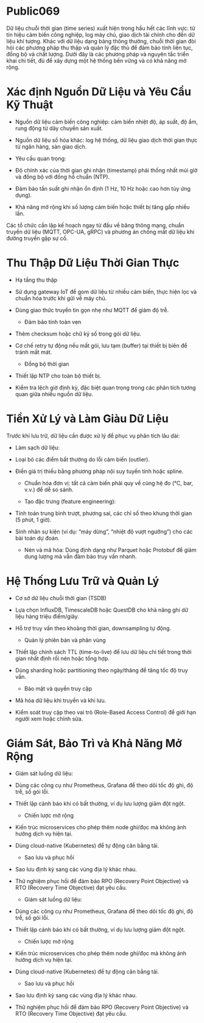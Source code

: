 # Public069

Dữ liệu chuỗi thời gian (time series) xuất hiện trong hầu hết các lĩnh vực: từ tín hiệu cảm biến công nghiệp, log máy chủ, giao dịch tài chính cho đến dữ liệu khí tượng. Khác với dữ liệu dạng bảng thông thường, chuỗi thời gian đòi hỏi các phương pháp thu thập và quản lý đặc thù để đảm bảo tính liên tục, đồng bộ và chất lượng. Dưới đây là các phương pháp và nguyên tắc triển khai chi tiết, đủ để xây dựng một hệ thống bền vững và có khả năng mở rộng.

# Xác định Nguồn Dữ Liệu và Yêu Cầu Kỹ Thuật

  * Nguồn dữ liệu cảm biến công nghiệp: cảm biến nhiệt độ, áp suất, độ ẩm, rung động từ dây chuyền sản xuất.

  * Nguồn dữ liệu số hóa khác: log hệ thống, dữ liệu giao dịch thời gian thực từ ngân hàng, sàn giao dịch.

  * Yêu cầu quan trọng:

* Độ chính xác của thời gian ghi nhận (timestamp) phải thống nhất múi giờ và đồng bộ với đồng hồ chuẩn (NTP).

* Đảm bảo tần suất ghi nhận ổn định (1 Hz, 10 Hz hoặc cao hơn tùy ứng dụng).

* Khả năng mở rộng khi số lượng cảm biến hoặc thiết bị tăng gấp nhiều lần.


Các tổ chức cần lập kế hoạch ngay từ đầu về băng thông mạng, chuẩn truyền dữ liệu (MQTT, OPC-UA, gRPC) và phương án chống mất dữ liệu khi đường truyền gặp sự cố.

# Thu Thập Dữ Liệu Thời Gian Thực

  * Hạ tầng thu thập

* Sử dụng gateway IoT để gom dữ liệu từ nhiều cảm biến, thực hiện lọc và chuẩn hóa trước khi gửi về máy chủ.

* Dùng giao thức truyền tin gọn nhẹ như MQTT để giảm độ trễ.

  * Đảm bảo tính toàn vẹn

* Thêm checksum hoặc chữ ký số trong gói dữ liệu.

* Cơ chế retry tự động nếu mất gói, lưu tạm (buffer) tại thiết bị biên để tránh mất mát.

  * Đồng bộ thời gian

* Thiết lập NTP cho toàn bộ thiết bị.

* Kiểm tra lệch giờ định kỳ, đặc biệt quan trọng trong các phân tích tương quan giữa nhiều nguồn dữ liệu.


# Tiền Xử Lý và Làm Giàu Dữ Liệu

Trước khi lưu trữ, dữ liệu cần được xử lý để phục vụ phân tích lâu dài:

  * Làm sạch dữ liệu:

* Loại bỏ các điểm bất thường do lỗi cảm biến (outlier).

* Điền giá trị thiếu bằng phương pháp nội suy tuyến tính hoặc spline.

  * Chuẩn hóa đơn vị: tất cả cảm biến phải quy về cùng hệ đo (°C, bar, v.v.) để dễ so sánh.

  * Tạo đặc trưng (feature engineering):

* Tính toán trung bình trượt, phương sai, các chỉ số theo khung thời gian (5 phút, 1 giờ).

* Sinh nhãn sự kiện (ví dụ: “máy dừng”, “nhiệt độ vượt ngưỡng”) cho các bài toán dự đoán.

  * Nén và mã hóa: Dùng định dạng như Parquet hoặc Protobuf để giảm dung lượng mà vẫn đảm bảo truy vấn nhanh.


# Hệ Thống Lưu Trữ và Quản Lý

  * Cơ sở dữ liệu chuỗi thời gian (TSDB)

* Lựa chọn InfluxDB, TimescaleDB hoặc QuestDB cho khả năng ghi dữ liệu hàng triệu điểm/giây.

* Hỗ trợ truy vấn theo khoảng thời gian, downsampling tự động.

  * Quản lý phiên bản và phân vùng

* Thiết lập chính sách TTL (time-to-live) để lưu dữ liệu chi tiết trong thời gian nhất định rồi nén hoặc tổng hợp.

* Dùng sharding hoặc partitioning theo ngày/tháng để tăng tốc độ truy vấn.

  * Bảo mật và quyền truy cập

* Mã hóa dữ liệu khi truyền và khi lưu.

* Kiểm soát truy cập theo vai trò (Role-Based Access Control) để giới hạn người xem hoặc chỉnh sửa.


# Giám Sát, Bảo Trì và Khả Năng Mở Rộng

  * Giám sát luồng dữ liệu:

* Dùng các công cụ như Prometheus, Grafana để theo dõi tốc độ ghi, độ trễ, số gói lỗi.

* Thiết lập cảnh báo khi có bất thường, ví dụ lưu lượng giảm đột ngột.

  * Chiến lược mở rộng

* Kiến trúc microservices cho phép thêm node ghi/đọc mà không ảnh hưởng dịch vụ hiện tại.

* Dùng cloud-native (Kubernetes) để tự động cân bằng tải.

  * Sao lưu và phục hồi

* Sao lưu định kỳ sang các vùng địa lý khác nhau.

* Thử nghiệm phục hồi để đảm bảo RPO (Recovery Point Objective) và RTO (Recovery Time Objective) đạt yêu cầu.


  * Giám sát luồng dữ liệu:

* Dùng các công cụ như Prometheus, Grafana để theo dõi tốc độ ghi, độ trễ, số gói lỗi.

* Thiết lập cảnh báo khi có bất thường, ví dụ lưu lượng giảm đột ngột.

  * Chiến lược mở rộng

* Kiến trúc microservices cho phép thêm node ghi/đọc mà không ảnh hưởng dịch vụ hiện tại.

* Dùng cloud-native (Kubernetes) để tự động cân bằng tải.

  * Sao lưu và phục hồi

* Sao lưu định kỳ sang các vùng địa lý khác nhau.

* Thử nghiệm phục hồi để đảm bảo RPO (Recovery Point Objective) và RTO (Recovery Time Objective) đạt yêu cầu.